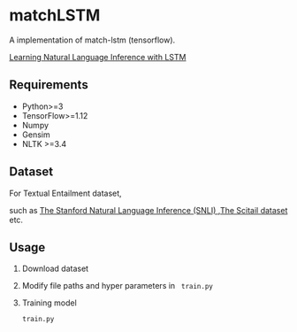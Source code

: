 # matchLSTM
A implementation of match-lstm (tensorflow).

[Learning Natural Language Inference with LSTM](https://arxiv.org/pdf/1512.08849.pdf)

## Requirements

- Python>=3
- TensorFlow>=1.12
- Numpy
- Gensim
- NLTK >=3.4

## Dataset

For Textual Entailment dataset,

such as [The Stanford Natural Language Inference (SNLI) ](<https://nlp.stanford.edu/projects/snli/>),[The Scitail dataset](<http://data.allenai.org/scitail/>) etc.

## Usage

1. Download dataset

2. Modify file paths and hyper parameters in ` train.py`

3. Training model

   ```
   train.py
   ```

   